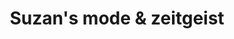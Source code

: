 ---
title: "Suzan's mode & zeitgeist"
url: /landsberg-am-lech/suzans-mode-und-zeitgeist/
shop: Kleidung
---